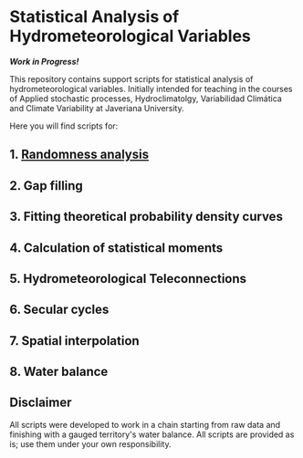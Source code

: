 # Statistical Analysis of Hydrometeorological Variables

***Work in Progress!***

This repository contains support scripts for statistical analysis of hydrometeorological variables. Initially intended for teaching in the courses of Applied stochastic processes, Hydroclimatolgy,  Variabilidad Climática and Climate Variability at Javeriana University.

Here you will find scripts for:

 ## 1. [Randomness analysis](https://github.com/mathmodelling/fuzzy-journey/blob/main/randomness.md)
 ## 2. Gap filling
 ## 3. Fitting theoretical probability density curves
 ## 4. Calculation of statistical moments
 ## 5. Hydrometeorological Teleconnections
 ## 6. Secular cycles
 ## 7. Spatial interpolation
 ## 8. Water balance
 
 ## Disclaimer

All scripts were developed to work in a chain starting from raw data and finishing with a gauged territory's water balance. All scripts are provided as is; use them under your own responsibility.



